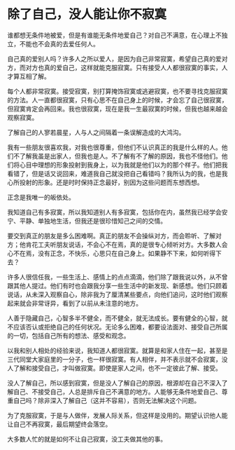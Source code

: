 # 除了自己，没人能让你不寂寞

谁都想无条件地被爱，但是有谁能无条件地爱自己？对自己不满意，在心理上不独立，不能也不会真的去爱任何人。 

自己真的爱别人吗？许多人之所以爱人，是因为自己非常寂寞，希望自己真的爱对方，而对方也真的爱自己，这样就能克服寂寞。只有接受人人都很寂寞的事实，人才算互相了解。 

每个人都非常寂寞。接受寂寞，别打算掩饰寂寞或逃避寂寞，也不要寻找克服寂寞的方法。人一直都很寂寞，只有心思不在自己身上的时候，才会忘了自己很寂寞，但寂寞肯定会再回来。我也很寂寞，现在是我一生最寂寞的时候，但我也越来越会观察寂寞。 

了解自己的人寥若晨星，人与人之间隔着一条误解造成的大鸿沟。 

我有一些朋友很喜欢我，对我也很尊重，但他们不认识真正的我是什么样的人。他们不了解我虽是出家人，但我也是人。不了解有不了解的原因，我也不怪他们。他们将心目中理想的形象投射到我身上，以为我就是他们以为的那个样子。他们把我看错了，但是话又说回来，难道我自己就没把自己看错吗？我所认为的我，也是我心所投射的形象。还是时时保持正念最好，别因为这些问题而东想西想。 

正念是我唯一的皈依处。 

我知道自己有多寂寞，所以我知道别人有多寂寞，包括你在内，虽然我已经学会安宁、平静、单独地生活，但我还是很珍惜知己之间的交情。 

要交到真正的朋友是多么困难啊。真正的朋友不会操纵对方，而会聆听、了解对方；他肯花工夫听朋友说话，不会心不在焉，真的是很专心倾听对方。大多数人会心不在焉，没有正念，不快乐，心思只在自己身上。如果静不下来，如何听得下去？ 

许多人很信任我，一些生活上、感情上的点点滴滴，他们除了跟我说以外，从不曾跟其他人提过。他们有时也会跟我分享一些生活中的新发现、新感想。他们只顾着说话，从未深入观察自心，除非我为了厘清某些要点，向他们追问，这时他们观察起来就会非常讶异，看到了以前从未注意的地方。 

人善于隐藏自己，心智多半不健全，而不健全，就无法成长。要有健全的心智，就不应该否认或拒绝自己的任何状况。无论多么困难，都要设法面对、接受自己所属的一切，包括自己所有的想法、感受和观念。 

以我和别人相处的经验来说，我知道人都很寂寞。就算是和家人住在一起，甚至是三代同堂大家庭里的一分子，也一样很寂寞。有人相伴，并不表示就不会寂寞，没人了解和接受自己，才叫做寂寞。即使是家人之间，也不一定彼此了解、接受。 

没人了解自己，所以感到寂寞，但是没人了解自己的原因，根源却在自己不深入了解自己、不接受自己，人总是排斥自己不满意的地方。人能够无条件地爱自己、尊重自己吗？除非深入了解自己（这并不容易），否则无法解决这个问题。 

为了克服寂寞，于是与人做伴，发展人际关系，但这样是没用的。期望认识他人能让自己不再寂寞，最后期望终会落空。 

大多数人忙的就是如何不让自己寂寞，没工夫做其他的事。